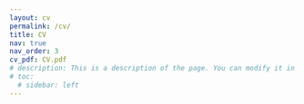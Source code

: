 ```yaml
---
layout: cv
permalink: /cv/
title: CV
nav: true
nav_order: 3
cv_pdf: CV.pdf
# description: This is a description of the page. You can modify it in '_pages/cv.md'. You can also change or remove the top pdf download button.
# toc:
  # sidebar: left
---
```

